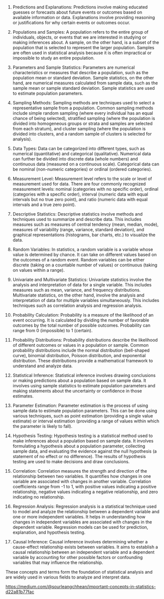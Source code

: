 1. Predictions and Explanations: Predictions involve making educated guesses or forecasts about future events or outcomes based on available information or data. Explanations involve providing reasoning or justifications for why certain events or outcomes occur.

2. Populations and Samples: A population refers to the entire group of individuals, objects, or events that we are interested in studying or making inferences about. A sample, on the other hand, is a subset of the population that is selected to represent the larger population. Samples are often used in statistical analysis because it is often impractical or impossible to study an entire population.

3. Parameters and Sample Statistics: Parameters are numerical characteristics or measures that describe a population, such as the population mean or standard deviation. Sample statistics, on the other hand, are numerical measures calculated from sample data, such as the sample mean or sample standard deviation. Sample statistics are used to estimate population parameters.

4. Sampling Methods: Sampling methods are techniques used to select a representative sample from a population. Common sampling methods include simple random sampling (where every individual has an equal chance of being selected), stratified sampling (where the population is divided into homogeneous groups or strata and samples are selected from each stratum), and cluster sampling (where the population is divided into clusters, and a random sample of clusters is selected for analysis).

5. Data Types: Data can be categorized into different types, such as numerical (quantitative) and categorical (qualitative). Numerical data can further be divided into discrete data (whole numbers) and continuous data (measured on a continuous scale). Categorical data can be nominal (non-numeric categories) or ordinal (ordered categories).

6. Measurement Level: Measurement level refers to the scale or level of measurement used for data. There are four commonly recognized measurement levels: nominal (categories with no specific order), ordinal (categories with a specific order), interval (numeric data with equal intervals but no true zero point), and ratio (numeric data with equal intervals and a true zero point).

7. Descriptive Statistics: Descriptive statistics involve methods and techniques used to summarize and describe data. This includes measures such as measures of central tendency (mean, median, mode), measures of variability (range, variance, standard deviation), and graphical representations (histograms, bar charts, etc.) to visualize the data.

8. Random Variables: In statistics, a random variable is a variable whose value is determined by chance. It can take on different values based on the outcomes of a random event. Random variables can be either discrete (taking on a countable number of values) or continuous (taking on values within a range).

9. Univariate and Multivariate Statistics: Univariate statistics involve the analysis and interpretation of data for a single variable. This includes measures such as mean, variance, and frequency distributions. Multivariate statistics, on the other hand, involve the analysis and interpretation of data for multiple variables simultaneously. This includes techniques such as correlation analysis and regression analysis.

10. Probability Calculation: Probability is a measure of the likelihood of an event occurring. It is calculated by dividing the number of favorable outcomes by the total number of possible outcomes. Probability can range from 0 (impossible) to 1 (certain).

11. Probability Distributions: Probability distributions describe the likelihood of different outcomes or values in a population or sample. Common probability distributions include the normal distribution (bell-shaped curve), binomial distribution, Poisson distribution, and exponential distribution. These distributions provide a mathematical framework to understand and analyze data.

12. Statistical Inference: Statistical inference involves drawing conclusions or making predictions about a population based on sample data. It involves using sample statistics to estimate population parameters and making statements about the uncertainty or confidence in those estimates.

13. Parameter Estimation: Parameter estimation is the process of using sample data to estimate population parameters. This can be done using various techniques, such as point estimation (providing a single value estimate) or interval estimation (providing a range of values within which the parameter is likely to fall).

14. Hypothesis Testing: Hypothesis testing is a statistical method used to make inferences about a population based on sample data. It involves formulating a hypothesis about a population parameter, collecting sample data, and evaluating the evidence against the null hypothesis (a statement of no effect or no difference). The results of hypothesis testing are used to make decisions and draw conclusions.

15. Correlation: Correlation measures the strength and direction of the relationship between two variables. It quantifies how changes in one variable are associated with changes in another variable. Correlation coefficients range from -1 to 1, with positive values indicating a positive relationship, negative values indicating a negative relationship, and zero indicating no relationship.

16. Regression Analysis: Regression analysis is a statistical technique used to model and analyze the relationship between a dependent variable and one or more independent variables. It helps in understanding how changes in independent variables are associated with changes in the dependent variable. Regression models can be used for prediction, explanation, and hypothesis testing.

17. Causal Inference: Causal inference involves determining whether a cause-effect relationship exists between variables. It aims to establish a causal relationship between an independent variable and a dependent variable by accounting for other possible factors or confounding variables that may influence the relationship.

These concepts and terms form the foundation of statistical analysis and are widely used in various fields to analyze and interpret data.

https://medium.com/@sourleangchhean/important-concepts-in-statistics-d22a81b77fac
